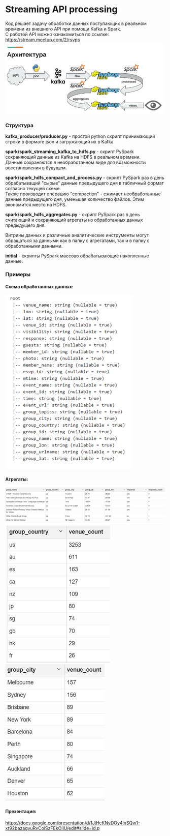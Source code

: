 # Streaming API processing
Код решает задачу обработки данных поступающих в реальном времени из внешнего API при помощи Kafka и Spark.  
С работой API можно ознакомиться по ссылке: https://stream.meetup.com/2/rsvps
![](https://github.com/Filkin-S/streaming-api-processing/blob/main/imgs/arch.jpg)
### Структура
**kafka_producer/producer.py** - простой python скрипт принимающий строки в формате json и загружающий их в Kafka


**spark/spark_streaming_kafka_to_hdfs.py** - скрипт PySpark сохраняющий данные из Kafka на HDFS в реальном времени.   
Данные сохраняются в необработанном виде для возможности восстановления в будущем.


**spark/spark_hdfs_compact_and_process.py** - скрипт PySpark раз в день обрабатыващий "сырые" данные предыдущего дня в табличный формат согласно текущей схеме.   
Также производит операцию "compaction" - сжимает необработанные данные предыдущего дня, уменьшая количество файлов. Этим экономится место на HDFS.


**spark/spark_hdfs_aggregates.py** - скрипт PySpark раз в день считающий и сохраняющий агрегаты из обработанных данных предыдущего дня.


Витрины данных и различные аналитические инструменты могут обращаться за данными как в папку с агрегатами, так и в папку с обработанными данными.


**initial** - скрипты PySpark массово обрабатывающие накопленные данные.


### Примеры
#### Схема обработанных данных:
![](https://github.com/Filkin-S/streaming-api-processing/blob/main/imgs/schema.bmp)


#### Агрегаты:

![](https://github.com/Filkin-S/streaming-api-processing/blob/main/imgs/groups.bmp)
![](https://github.com/Filkin-S/streaming-api-processing/blob/main/imgs/countries.bmp) ![](https://github.com/Filkin-S/streaming-api-processing/blob/main/imgs/cities.bmp)


#### Презентация:
https://docs.google.com/presentation/d/1JjHcKNyDOy4jnSQw1-xt92bazagvuRvCoiSzFEkOiIU/edit#slide=id.p
